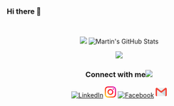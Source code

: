 ### Hi there 👋

<!--
**phu024/phu024** is a ✨ _special_ ✨ repository because its `README.md` (this file) appears on your GitHub profile.

Here are some ideas to get you started:

- 🔭 I’m currently working on ...
- 🌱 I’m currently learning ...
- 👯 I’m looking to collaborate on ...
- 🤔 I’m looking for help with ...
- 💬 Ask me about ...
- 📫 How to reach me: ...
- 😄 Pronouns: ...
- ⚡ Fun fact: ...
-->
<br>
<p align="center"  href="https://github.com/phu024">
    <img  src="https://github-readme-stats.vercel.app/api/top-langs/?username=phu024&hide=html,css&title_color=ffffff&text_color=c9cacc&icon_color=4AB197&bg_color=1A2B34" />
  <img src="https://github-readme-stats.vercel.app/api?username=phu024&show_icons=true&line_height=27&count_private=true&title_color=ffffff&text_color=c9cacc&icon_color=4AB097&bg_color=1A2B34" alt="Martin's GitHub Stats" />
</p>

<p align="center">
<img src="https://github-profile-trophy.vercel.app/?username=ryo-ma&theme=dracula" />
</p>
<div align="center">
<h3> Connect with me<a href="https://gifyu.com/image/Zy2f"><img src="https://github.com/milaan9/milaan9/blob/main/Handshake.gif" width="50px"></a>
</h3> 
<p align="center">
    <a href="https://www.linkedin.com/in/phuwadon-decharam-83abaa218/" target="_blank"><img alt="LinkedIn" width="25px" src="https://github.com/TheDudeThatCode/TheDudeThatCode/blob/master/Assets/Linkedin.svg"></a>
    <a href="https://www.instagram.com/iam.phu_" target="_blank"><img alt="Instagram" width="25px" src="https://github.com/phu024/phu024/blob/main/svg/Instagram.svg"></a>
    <a href="https://www.facebook.com/phuwadon.dec" target="_blank"><img alt="Facebook" width="25px" src="https://upload.wikimedia.org/wikipedia/commons/5/51/Facebook_f_logo_%282019%29.svg"></a>
    <a href="mailto:phuwadon.dev@gmail.com?" target="_blank"><img alt="Gmail" width="25px" src="https://github.com/phu024/phu024/blob/main/svg/Gmail.svg"></a>

 </p>
